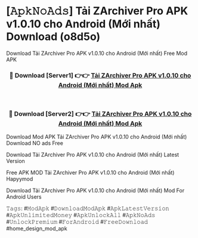 # [𝙰𝚙𝚔𝙽𝚘𝙰𝚍𝚜] Tải ZArchiver Pro APK v1.0.10 cho Android (Mới nhất) Download (o8d5o)
Download Tải ZArchiver Pro APK v1.0.10 cho Android (Mới nhất) Free Mod APK

<div align="center">
<h3>🔴 Download [Server1] 👉👉 <a href="https://apkcomod.com?title=Tải_ZArchiver_Pro_APK_v1.0.10_cho_Android_(Mới_nhất)">Tải ZArchiver Pro APK v1.0.10 cho Android (Mới nhất) Mod Apk</a></h3><br>

<h3>🔴 Download [Server2] 👉👉 <a href="https://apkcomod.com?title=Tải_ZArchiver_Pro_APK_v1.0.10_cho_Android_(Mới_nhất)">Tải ZArchiver Pro APK v1.0.10 cho Android (Mới nhất) Mod Apk</a></h3>
</div>


 Download Mod APK Tải ZArchiver Pro APK v1.0.10 cho Android (Mới nhất) Download NO ads Free

Download Tải ZArchiver Pro APK v1.0.10 cho Android (Mới nhất) Latest Version

Free APK MOD Tải ZArchiver Pro APK v1.0.10 cho Android (Mới nhất) Hapyymod

Download Tải ZArchiver Pro APK v1.0.10 cho Android (Mới nhất) Mod For Android Users

𝚃𝚊𝚐𝚜: #𝙼𝚘𝚍𝙰𝚙𝚔 #𝙳𝚘𝚠𝚗𝚕𝚘𝚊𝚍𝙼𝚘𝚍𝙰𝚙𝚔 #𝙰𝚙𝚔𝙻𝚊𝚝𝚎𝚜𝚝𝚅𝚎𝚛𝚜𝚒𝚘𝚗 #𝙰𝚙𝚔𝚄𝚗𝚕𝚒𝚖𝚒𝚝𝚎𝚍𝙼𝚘𝚗𝚎𝚢 #𝙰𝚙𝚔𝚄𝚗𝚕𝚘𝚌𝚔𝙰𝚕𝚕 #𝙰𝚙𝚔𝙽𝚘𝙰𝚍𝚜 #𝚄𝚗𝚕𝚘𝚌𝚔𝙿𝚛𝚎𝚖𝚒𝚞𝚖 #𝙵𝚘𝚛𝙰𝚗𝚍𝚛𝚘𝚒𝚍 #𝙵𝚛𝚎𝚎𝙳𝚘𝚠𝚗𝚕𝚘𝚊𝚍 #home_design_mod_apk